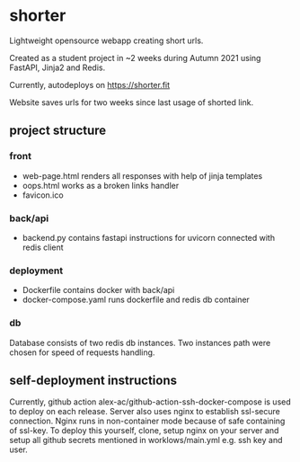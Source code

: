 # shorter

Lightweight opensource webapp creating short urls.

Created as a student project in ~2 weeks during Autumn 2021 using FastAPI, Jinja2 and Redis.

Currently, autodeploys on https://shorter.fit

Website saves urls for two weeks since last usage of shorted link.

## project structure

### front

- web-page.html renders all responses with help of jinja templates
- oops.html works as a broken links handler
- favicon.ico

### back/api

- backend.py contains fastapi instructions for uvicorn connected with redis client

### deployment

- Dockerfile contains docker with back/api
- docker-compose.yaml runs dockerfile and redis db container

### db

Database consists of two redis db instances. Two instances path were chosen for speed of requests handling.

## self-deployment instructions

Currently, github action alex-ac/github-action-ssh-docker-compose is used to
deploy on each release. Server also uses nginx to establish ssl-secure connection.
Nginx runs in non-container mode because of safe containing of ssl-key.
To deploy this yourself, clone, setup nginx on your server and setup all github secrets
mentioned in worklows/main.yml e.g. ssh key and user.